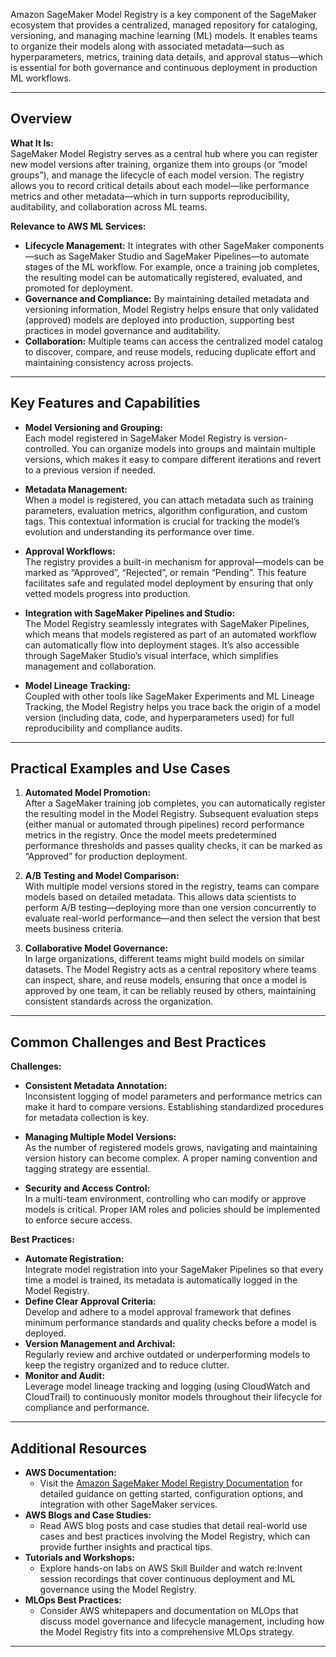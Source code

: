 Amazon SageMaker Model Registry is a key component of the SageMaker ecosystem that provides a centralized, managed repository for cataloging, versioning, and managing machine learning (ML) models. It enables teams to organize their models along with associated metadata—such as hyperparameters, metrics, training data details, and approval status—which is essential for both governance and continuous deployment in production ML workflows.

---

## Overview

**What It Is:**  
SageMaker Model Registry serves as a central hub where you can register new model versions after training, organize them into groups (or “model groups”), and manage the lifecycle of each model version. The registry allows you to record critical details about each model—like performance metrics and other metadata—which in turn supports reproducibility, auditability, and collaboration across ML teams.

**Relevance to AWS ML Services:**

- **Lifecycle Management:** It integrates with other SageMaker components—such as SageMaker Studio and SageMaker Pipelines—to automate stages of the ML workflow. For example, once a training job completes, the resulting model can be automatically registered, evaluated, and promoted for deployment.
- **Governance and Compliance:** By maintaining detailed metadata and versioning information, Model Registry helps ensure that only validated (approved) models are deployed into production, supporting best practices in model governance and auditability.
- **Collaboration:** Multiple teams can access the centralized model catalog to discover, compare, and reuse models, reducing duplicate effort and maintaining consistency across projects.

---

## Key Features and Capabilities

- **Model Versioning and Grouping:**  
  Each model registered in SageMaker Model Registry is version-controlled. You can organize models into groups and maintain multiple versions, which makes it easy to compare different iterations and revert to a previous version if needed.

- **Metadata Management:**  
  When a model is registered, you can attach metadata such as training parameters, evaluation metrics, algorithm configuration, and custom tags. This contextual information is crucial for tracking the model’s evolution and understanding its performance over time.

- **Approval Workflows:**  
  The registry provides a built-in mechanism for approval—models can be marked as “Approved”, “Rejected”, or remain “Pending”. This feature facilitates safe and regulated model deployment by ensuring that only vetted models progress into production.

- **Integration with SageMaker Pipelines and Studio:**  
  The Model Registry seamlessly integrates with SageMaker Pipelines, which means that models registered as part of an automated workflow can automatically flow into deployment stages. It’s also accessible through SageMaker Studio’s visual interface, which simplifies management and collaboration.

- **Model Lineage Tracking:**  
  Coupled with other tools like SageMaker Experiments and ML Lineage Tracking, the Model Registry helps you trace back the origin of a model version (including data, code, and hyperparameters used) for full reproducibility and compliance audits.

---

## Practical Examples and Use Cases

1. **Automated Model Promotion:**  
   After a SageMaker training job completes, you can automatically register the resulting model in the Model Registry. Subsequent evaluation steps (either manual or automated through pipelines) record performance metrics in the registry. Once the model meets predetermined performance thresholds and passes quality checks, it can be marked as “Approved” for production deployment.

2. **A/B Testing and Model Comparison:**  
   With multiple model versions stored in the registry, teams can compare models based on detailed metadata. This allows data scientists to perform A/B testing—deploying more than one version concurrently to evaluate real-world performance—and then select the version that best meets business criteria.

3. **Collaborative Model Governance:**  
   In large organizations, different teams might build models on similar datasets. The Model Registry acts as a central repository where teams can inspect, share, and reuse models, ensuring that once a model is approved by one team, it can be reliably reused by others, maintaining consistent standards across the organization.

---

## Common Challenges and Best Practices

**Challenges:**

- **Consistent Metadata Annotation:**  
  Inconsistent logging of model parameters and performance metrics can make it hard to compare versions. Establishing standardized procedures for metadata collection is key.
- **Managing Multiple Model Versions:**  
  As the number of registered models grows, navigating and maintaining version history can become complex. A proper naming convention and tagging strategy are essential.

- **Security and Access Control:**  
  In a multi-team environment, controlling who can modify or approve models is critical. Proper IAM roles and policies should be implemented to enforce secure access.

**Best Practices:**

- **Automate Registration:**  
  Integrate model registration into your SageMaker Pipelines so that every time a model is trained, its metadata is automatically logged in the Model Registry.
- **Define Clear Approval Criteria:**  
  Develop and adhere to a model approval framework that defines minimum performance standards and quality checks before a model is deployed.
- **Version Management and Archival:**  
  Regularly review and archive outdated or underperforming models to keep the registry organized and to reduce clutter.
- **Monitor and Audit:**  
  Leverage model lineage tracking and logging (using CloudWatch and CloudTrail) to continuously monitor models throughout their lifecycle for compliance and performance.

---

## Additional Resources

- **AWS Documentation:**
  - Visit the [Amazon SageMaker Model Registry Documentation](https://docs.aws.amazon.com/sagemaker/latest/dg/model-registry.html) for detailed guidance on getting started, configuration options, and integration with other SageMaker services.
- **AWS Blogs and Case Studies:**
  - Read AWS blog posts and case studies that detail real-world use cases and best practices involving the Model Registry, which can provide further insights and practical tips.
- **Tutorials and Workshops:**
  - Explore hands-on labs on AWS Skill Builder and watch re:Invent session recordings that cover continuous deployment and ML governance using the Model Registry.
- **MLOps Best Practices:**
  - Consider AWS whitepapers and documentation on MLOps that discuss model governance and lifecycle management, including how the Model Registry fits into a comprehensive MLOps strategy.

---

